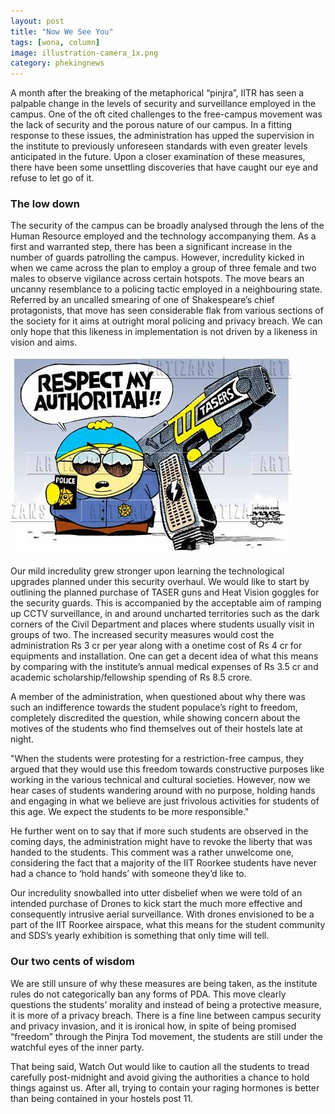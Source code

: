 ```yaml
---
layout: post
title: "Now We See You"
tags: [wona, column]
image: illustration-camera_1x.png 
category: phekingnews
---
```


A month after the breaking of the metaphorical “pinjra”, IITR has seen a palpable change in the levels of security and surveillance employed in the campus. One of the oft cited challenges to the free-campus movement was the lack of security and the porous nature of our campus. In a fitting response to these issues, the administration has upped the supervision in the institute to previously unforeseen standards with even greater levels anticipated in the future. Upon a closer examination of these measures, there have been some unsettling discoveries that have caught our eye and refuse to let go of it.
 

### The low down

The security of the campus can be broadly analysed through the lens of the Human Resource employed and the technology accompanying them. As a first and warranted step, there has been a significant increase in the number of guards patrolling the campus. However, incredulity kicked in when we came across the plan to employ a group of three female and two males to observe vigilance across certain hotspots. The move bears an uncanny resemblance to a policing tactic employed in a neighbouring state. Referred by an uncalled smearing of one of Shakespeare’s chief protagonists, that move has seen considerable flak from various sections of the society for it aims at outright moral policing and privacy breach. We can only hope that this likeness in implementation is not driven by a likeness in vision and aims.

![Respect my authoritah](/images/posts/we-see-you.png)

Our mild incredulity grew stronger upon learning the technological upgrades planned under this security overhaul. We would like to start by outlining the planned purchase of TASER guns and Heat Vision goggles for the security guards. This is accompanied by the acceptable aim of ramping up CCTV surveillance, in and around uncharted territories such as the dark corners of the Civil Department and places where students usually visit in groups of two. The increased security measures would cost the administration Rs 3 cr per year along with a onetime cost of Rs 4 cr for equipments and installation. One can get a decent idea of what this means by comparing with the institute’s annual medical expenses of Rs 3.5 cr and academic scholarship/fellowship spending of Rs 8.5 crore.  

A member of the administration, when questioned about why there was such an indifference towards the student populace’s right to freedom, completely discredited the question, while showing concern about the motives of the students who find themselves out of their hostels late at night. 

"When the students were protesting for a restriction-free campus, they argued that they would use this freedom towards constructive purposes like working in the various technical and cultural societies. However, now we hear cases of students wandering around with no purpose, holding hands and engaging in what we believe are just frivolous activities for students of this age. We expect the students to be more responsible."

He further went on to say that if more such students are observed in the coming days, the administration might have to revoke the liberty that was handed to the students. This comment was a rather unwelcome one, considering the fact that a majority of the IIT Roorkee students have never had a chance to ‘hold hands’ with someone they’d like to.

Our incredulity snowballed into utter disbelief when we were told of an intended purchase of Drones to kick start the much more effective and consequently intrusive aerial surveillance. With drones envisioned to be a part of the IIT Roorkee airspace, what this means for the student community and SDS’s yearly exhibition is something that only time will tell.

### Our two cents of wisdom

We are still unsure of why these measures are being taken, as the institute rules do not categorically ban any forms of PDA. This move clearly questions the students’ morality and instead of being a protective measure, it is more of a privacy breach. There is a fine line between campus security and privacy invasion, and it is ironical how, in spite of being promised “freedom” through the Pinjra Tod movement, the students are still under the watchful eyes of the inner party. 

That being said, Watch Out would like to caution all the students to tread carefully post-midnight and avoid giving the authorities a chance to hold things against us. After all, trying to contain your raging hormones is better than being contained in your hostels post 11.
